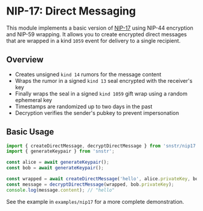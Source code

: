 # NIP-17: Direct Messaging

This module implements a basic version of [NIP-17](https://github.com/nostr-protocol/nips/blob/master/17.md) using NIP-44 encryption and NIP-59 wrapping. It allows you to create encrypted direct messages that are wrapped in a kind `1059` event for delivery to a single recipient.

## Overview

- Creates unsigned `kind 14` rumors for the message content
- Wraps the rumor in a signed `kind 13` seal encrypted with the receiver's key
- Finally wraps the seal in a signed `kind 1059` gift wrap using a random ephemeral key
- Timestamps are randomized up to two days in the past
- Decryption verifies the sender's pubkey to prevent impersonation

## Basic Usage

```typescript
import { createDirectMessage, decryptDirectMessage } from 'snstr/nip17';
import { generateKeypair } from 'snstr';

const alice = await generateKeypair();
const bob = await generateKeypair();

const wrapped = await createDirectMessage('hello', alice.privateKey, bob.publicKey);
const message = decryptDirectMessage(wrapped, bob.privateKey);
console.log(message.content); // "hello"
```

See the example in `examples/nip17` for a more complete demonstration.
